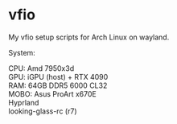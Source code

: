 # vfio
My vfio setup scripts for Arch Linux on wayland.<br />

System: <br />

CPU: Amd 7950x3d <br />
GPU: iGPU (host) + RTX 4090 <br />
RAM: 64GB DDR5 6000 CL32 <br />
MOBO: Asus ProArt x670E <br />
Hyprland <br />looking-glass-rc (r7)<br />




